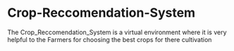# Crop-Reccomendation-System
The Crop_Reccomendation_System is a virtual environment where it is very helpful to the Farmers for choosing the best crops for there cultivation
